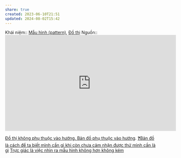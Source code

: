 ```yaml
---
share: true
created: 2023-06-10T21:51
updated: 2024-08-02T15:42
---
```

Khái niệm:: [Mẫu hình (pattern)](../../%CE%9E%20Kh%C3%A1i%20ni%E1%BB%87m/Nh%E1%BA%ADn%20th%E1%BB%A9c/M%E1%BA%ABu%20h%C3%ACnh%20(pattern).md), [Đồ thị](../../%CE%9E%20Kh%C3%A1i%20ni%E1%BB%87m/%C4%90%E1%BB%93%20th%E1%BB%8B.md)
Nguồn:: <iframe width="560" height="315" src="https://www.youtube.com/embed/yOYodfN84N4?t=640" title="YouTube video player" frameborder="0" allow="accelerometer; autoplay; clipboard-write; encrypted-media; gyroscope; picture-in-picture; web-share" referrerpolicy="strict-origin-when-cross-origin" allowfullscreen></iframe>

[Đồ thị không phụ thuộc vào hướng. Bản đồ phụ thuộc vào hướng](./C%C3%B4ng%20c%E1%BB%A5%20ngh%C4%A9/%C4%90%E1%BB%93%20th%E1%BB%8B%20kh%C3%B4ng%20ph%E1%BB%A5%20thu%E1%BB%99c%20v%C3%A0o%20h%C6%B0%E1%BB%9Bng.%20B%E1%BA%A3n%20%C4%91%E1%BB%93%20ph%E1%BB%A5%20thu%E1%BB%99c%20v%C3%A0o%20h%C6%B0%E1%BB%9Bng.md). [❓Bản đồ là cách để ta biết mình cần gì khi còn chưa cảm nhận được thứ mình cần là gì](../%E2%9D%93B%E1%BA%A3n%20%C4%91%E1%BB%93%20l%C3%A0%20c%C3%A1ch%20%C4%91%E1%BB%83%20ta%20bi%E1%BA%BFt%20m%C3%ACnh%20c%E1%BA%A7n%20g%C3%AC%20khi%20c%C3%B2n%20ch%C6%B0a%20c%E1%BA%A3m%20nh%E1%BA%ADn%20%C4%91%C6%B0%E1%BB%A3c%20th%E1%BB%A9%20m%C3%ACnh%20c%E1%BA%A7n%20l%C3%A0%20g%C3%AC.md)
[Trực giác là việc nhìn ra mẫu hình không hơn không kém](../Khoa%20h%E1%BB%8Dc%20nh%E1%BA%ADn%20th%E1%BB%A9c/M%E1%BA%ABu%20h%C3%ACnh,%20tr%E1%BB%B1c%20gi%C3%A1c/Tr%E1%BB%B1c%20gi%C3%A1c%20l%C3%A0%20vi%E1%BB%87c%20nh%C3%ACn%20ra%20m%E1%BA%ABu%20h%C3%ACnh%20kh%C3%B4ng%20h%C6%A1n%20kh%C3%B4ng%20k%C3%A9m.md)